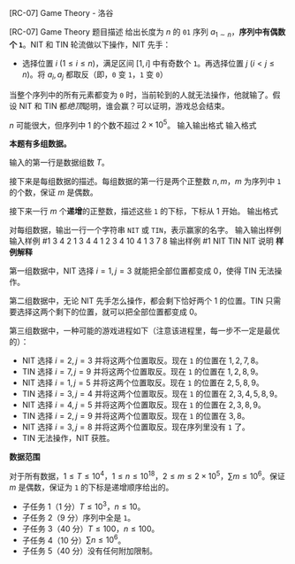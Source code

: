 



[RC-07] Game Theory - 洛谷














[RC-07] Game Theory
题目描述
给出长度为 $n$ 的 `01` 序列 $a_{1\sim n}$，**序列中有偶数个 `1`**。NIT 和 TIN 轮流做以下操作，NIT 先手：

- 选择位置 $i\ (1\le i\le n)$，满足区间 $[1,i]$ 中有奇数个 `1`。再选择位置 $j\ (i<j\le n)$。将 $a_i,a_j$ 都取反（即，`0` 变 `1`，`1` 变 `0`）

当整个序列中的所有元素都变为 `0` 时，当前轮到的人就无法操作，他就输了。假设 NIT 和 TIN 都*绝顶*聪明，谁会赢？可以证明，游戏总会结束。

$n$ 可能很大，但序列中 $1$ 的个数不超过 $2\times 10^5$。
输入输出格式
输入格式

**本题有多组数据。**

输入的第一行是数据组数 $T$。

接下来是每组数据的描述。每组数据的第一行是两个正整数 $n,m$，$m$ 为序列中 `1` 的个数，保证 $m$ 是偶数。

接下来一行 $m$ 个**递增**的正整数，描述这些 `1` 的下标，下标从 $1$ 开始。
输出格式

对每组数据，输出一行一个字符串 `NIT` 或 `TIN`，表示赢家的名字。
输入输出样例
输入样例 #1
3
4 2
1 3
4 4
1 2 3 4
10 4
1 3 7 8
输出样例 #1
NIT
TIN
NIT
说明
**样例解释**

第一组数据中，NIT 选择 $i=1,j=3$ 就能把全部位置都变成 0，使得 TIN 无法操作。

第二组数据中，无论 NIT 先手怎么操作，都会剩下恰好两个 1 的位置。TIN 只需要选择这两个剩下的位置，就可以把全部位置都变成 0。

第三组数据中，一种可能的游戏进程如下（注意该进程里，每一步不一定是最优的）：

- NIT 选择 $i=2,j=3$ 并将这两个位置取反。现在 
`1` 的位置在 $1,2,7,8$。
- TIN 选择 $i=7,j=9$ 并将这两个位置取反。现在 
`1` 的位置在 $1,2,8,9$。
- NIT 选择 $i=1,j=5$ 并将这两个位置取反。现在 
`1` 的位置在 $2,5,8,9$。
- TIN 选择 $i=3,j=4$ 并将这两个位置取反。现在 
`1` 的位置在 $2,3,4,5,8,9$。
- NIT 选择 $i=4,j=5$ 并将这两个位置取反。现在 
`1` 的位置在 $2,3,8,9$。
- TIN 选择 $i=2,j=9$ 并将这两个位置取反。现在 
`1` 的位置在 $3,8$。
- NIT 选择 $i=3,j=8$ 并将这两个位置取反。现在序列里没有 `1` 了。
- TIN 无法操作，NIT 获胜。

**数据范围**

对于所有数据，$1\le T\le 10^4$，$1\le n\le 10^{18}$，$2\le m\le 2\times 10^5$，$\sum m\le 10^6$。保证 $m$ 是偶数，保证为 `1` 的下标是递增顺序给出的。

- 子任务 1（$1$ 分）$T\le 10^3$，$n\le 10$。
- 子任务 2（$9$ 分）序列中全是 `1`。
- 子任务 3（$40$ 分）$T\le 100$，$n\le 100$。
- 子任务 4（$10$ 分）$\sum n\le 10^6$。
- 子任务 5（$40$ 分）没有任何附加限制。






